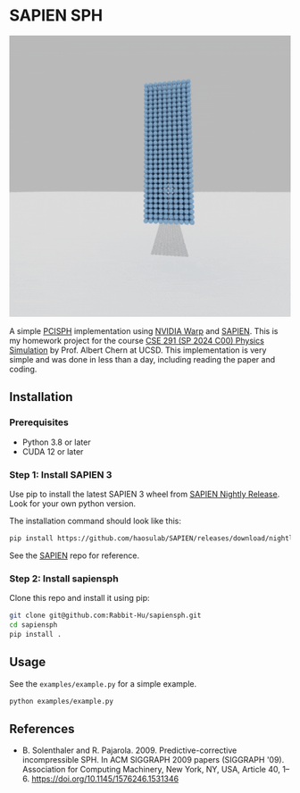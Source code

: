 # SAPIEN SPH

![example](images/example_reduced.gif)

A simple [PCISPH](https://doi.org/10.1145/1576246.1531346) implementation using [NVIDIA Warp](https://github.com/NVIDIA/warp) and [SAPIEN](https://github.com/haosulab/SAPIEN). This is my homework project for the course [CSE 291 (SP 2024 C00) Physics Simulation](https://cseweb.ucsd.edu/~alchern/teaching/cse291_sp24/) by Prof. Albert Chern at UCSD. This implementation is very simple and was done in less than a day, including reading the paper and coding. 

## Installation

### Prerequisites

- Python 3.8 or later
- CUDA 12 or later

### Step 1: Install SAPIEN 3

Use pip to install the latest SAPIEN 3 wheel from [SAPIEN Nightly Release](https://github.com/haosulab/SAPIEN/releases/tag/nightly). Look for your own python version. 

The installation command should look like this:

```sh
pip install https://github.com/haosulab/SAPIEN/releases/download/nightly/sapien-3.0.0.dev{SOME_DATE}-cp{PYTHON_VERSION}-cp3{PYTHON_VERSION}-manylinux2014_x86_64.whl
```

See the [SAPIEN](https://github.com/haosulab/SAPIEN) repo for reference.

### Step 2: Install sapiensph

Clone this repo and install it using pip:

```sh
git clone git@github.com:Rabbit-Hu/sapiensph.git
cd sapiensph
pip install .
```

## Usage

See the `examples/example.py` for a simple example. 

```sh
python examples/example.py
```

## References

- B. Solenthaler and R. Pajarola. 2009. Predictive-corrective incompressible SPH. In ACM SIGGRAPH 2009 papers (SIGGRAPH '09). Association for Computing Machinery, New York, NY, USA, Article 40, 1–6. https://doi.org/10.1145/1576246.1531346

